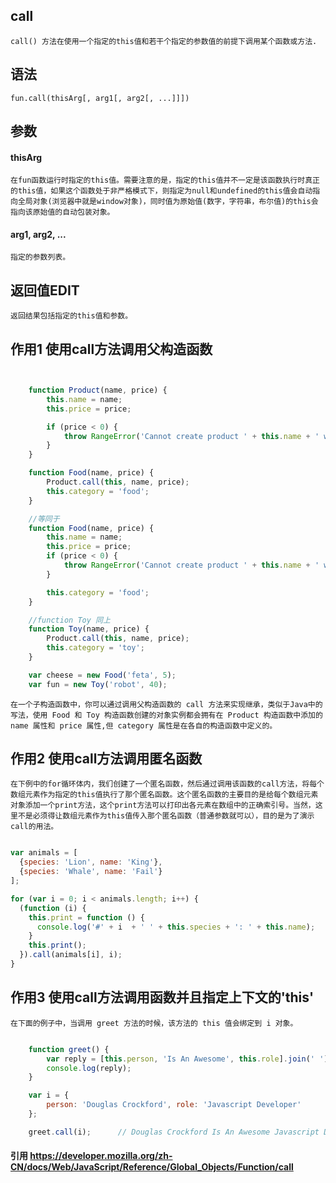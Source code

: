 
## call

    call() 方法在使用一个指定的this值和若干个指定的参数值的前提下调用某个函数或方法.


## 语法

    fun.call(thisArg[, arg1[, arg2[, ...]]])


## 参数

#### thisArg
    
    在fun函数运行时指定的this值。需要注意的是，指定的this值并不一定是该函数执行时真正的this值，如果这个函数处于非严格模式下，则指定为null和undefined的this值会自动指向全局对象(浏览器中就是window对象)，同时值为原始值(数字，字符串，布尔值)的this会指向该原始值的自动包装对象。

#### arg1, arg2, ...

    指定的参数列表。

## 返回值EDIT

    返回结果包括指定的this值和参数。



## 作用1 使用call方法调用父构造函数

```js


    function Product(name, price) {
        this.name = name;
        this.price = price;

        if (price < 0) {
            throw RangeError('Cannot create product ' + this.name + ' with a negative price');
        }
    }

    function Food(name, price) {
        Product.call(this, name, price); 
        this.category = 'food';
    }

    //等同于
    function Food(name, price) { 
        this.name = name;
        this.price = price;
        if (price < 0) {
            throw RangeError('Cannot create product ' + this.name + ' with a negative price');
        }

        this.category = 'food'; 
    }

    //function Toy 同上
    function Toy(name, price) {
        Product.call(this, name, price);
        this.category = 'toy';
    }

    var cheese = new Food('feta', 5);
    var fun = new Toy('robot', 40);

```

    在一个子构造函数中，你可以通过调用父构造函数的 call 方法来实现继承，类似于Java中的写法，使用 Food 和 Toy 构造函数创建的对象实例都会拥有在 Product 构造函数中添加的 name 属性和 price 属性,但 category 属性是在各自的构造函数中定义的。





## 作用2 使用call方法调用匿名函数
    
    在下例中的for循环体内，我们创建了一个匿名函数，然后通过调用该函数的call方法，将每个数组元素作为指定的this值执行了那个匿名函数。这个匿名函数的主要目的是给每个数组元素对象添加一个print方法，这个print方法可以打印出各元素在数组中的正确索引号。当然，这里不是必须得让数组元素作为this值传入那个匿名函数（普通参数就可以），目的是为了演示call的用法。

```js

var animals = [
  {species: 'Lion', name: 'King'},
  {species: 'Whale', name: 'Fail'}
];

for (var i = 0; i < animals.length; i++) {
  (function (i) { 
    this.print = function () { 
      console.log('#' + i  + ' ' + this.species + ': ' + this.name); 
    } 
    this.print();
  }).call(animals[i], i);
}

```


## 作用3 使用call方法调用函数并且指定上下文的'this'
    
    在下面的例子中，当调用 greet 方法的时候，该方法的 this 值会绑定到 i 对象。

```js

    function greet() {
        var reply = [this.person, 'Is An Awesome', this.role].join(' ');
        console.log(reply);
    }

    var i = {
        person: 'Douglas Crockford', role: 'Javascript Developer'
    };

    greet.call(i);      // Douglas Crockford Is An Awesome Javascript Developer

```




####    引用 https://developer.mozilla.org/zh-CN/docs/Web/JavaScript/Reference/Global_Objects/Function/call